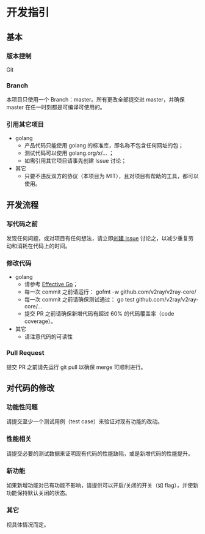 # 开发指引

## 基本
### 版本控制
Git

### Branch
本项目只使用一个 Branch：master。所有更改全部提交进 master，并确保 master 在任一时刻都是可编译可使用的。

### 引用其它项目
* golang
  * 产品代码只能使用 golang 的标准库，即名称不包含任何网址的包；
  * 测试代码可以使用 golang.org/x/... ；
  * 如需引用其它项目请事先创建 Issue 讨论；
* 其它
  * 只要不违反双方的协议（本项目为 MIT），且对项目有帮助的工具，都可以使用。
  

## 开发流程

### 写代码之前
发现任何问题，或对项目有任何想法，请立即[创建 Issue](#a=issue-zh-cn) 讨论之，以减少重复劳动和消耗在代码上的时间。

### 修改代码
* golang
  * 请参考 [Effective Go](https://golang.org/doc/effective_go.html)；
  * 每一次 commit 之前请运行： gofmt -w github.com/v2ray/v2ray-core/
  * 每一次 commit 之前请确保测试通过： go test github.com/v2ray/v2ray-core/...
  * 提交 PR 之前请确保新增代码有超过 60% 的代码覆盖率（code coverage）。
* 其它
  * 请注意代码的可读性
  
### Pull Request
提交 PR 之前请先运行 git pull 以确保 merge 可顺利进行。

## 对代码的修改
### 功能性问题
请提交至少一个测试用例（test case）来验证对现有功能的改动。

### 性能相关
请提交必要的测试数据来证明现有代码的性能缺陷，或是新增代码的性能提升。

### 新功能
如果新增功能对已有功能不影响，请提供可以开启/关闭的开关（如 flag），并使新功能保持默认关闭的状态。

### 其它
视具体情况而定。


